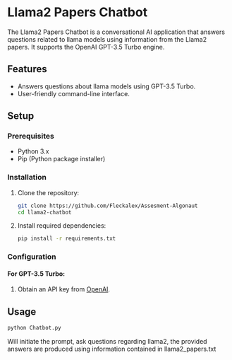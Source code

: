 # Llama2 Papers Chatbot

The Llama2 Papers Chatbot is a conversational AI application that answers questions related to llama models using information from the Llama2 papers. It supports the OpenAI GPT-3.5 Turbo engine.

## Features

- Answers questions about llama models using GPT-3.5 Turbo.
- User-friendly command-line interface.

## Setup

### Prerequisites

- Python 3.x
- Pip (Python package installer)

### Installation

1. Clone the repository:

    ```bash
    git clone https://github.com/Fleckalex/Assesment-Algonaut
    cd llama2-chatbot
    ```

2. Install required dependencies:

    ```bash
    pip install -r requirements.txt
    ```

### Configuration

#### For GPT-3.5 Turbo:

1. Obtain an API key from [OpenAI](https://beta.openai.com/signup/).


## Usage

```bash
python Chatbot.py
```
Will initiate the prompt, ask questions regarding llama2, the provided answers are produced using information contained in llama2_papers.txt